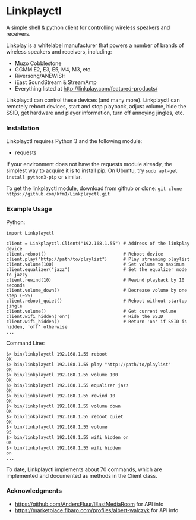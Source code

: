 
# Linkplayctl

A simple shell & python client for controlling wireless speakers and receivers.

Linkplay is a whitelabel manufacturer that powers a number of brands of wireless speakers and receivers, including:
* Muzo Cobblestone
* GGMM E2, E3, E5, M4, M3, etc.
* Riversong/ANEWISH
* iEast SoundStream & StreamAmp
* Everything listed at http://linkplay.com/featured-products/

Linkplayctl can control these devices (and many more).  Linkplayctl can remotely reboot devices, start and stop playback, adjust volume, hide the SSID, get hardware and player information, turn off annoying jingles, etc.



### Installation

Linkplayctl requires Python 3 and the following module:
* requests

If your environment does not have the requests module already, the simplest way to acquire it is to install pip.  On Ubuntu, try
```sudo apt-get install python3-pip```  or similar.

To get the linkplayctl module, download from github or clone:
```git clone https://github.com/kfm1/Linkplayctl.git```


### Example Usage

Python:

```
import Linkplayctl

client = Linkplayctl.Client("192.168.1.55") # Address of the linkplay device
client.reboot()                             # Reboot device
client.play("http://path/to/playlist")      # Play streaming playlist
client.volume(100)                          # Set volume to maximum
client.equalizer("jazz")                    # Set the equalizer mode to jazzy
client.rewind(10)                           # Rewind playback by 10 seconds
client.volume_down()                        # Decrease volume by one step (~5%)
client.reboot_quiet()                       # Reboot without startup jingle
client.volume()                             # Get current volume
client.wifi_hidden('on')                    # Hide the SSID
client.wifi_hidden()                        # Return 'on' if SSID is hidden, 'off' otherwise
...

```

Command Line:

```
$> bin/linkplayctl 192.168.1.55 reboot
OK
$> bin/linkplayctl 192.168.1.55 play "http://path/to/playlist"
OK
$> bin/linkplayctl 192.168.1.55 volume 100
OK
$> bin/linkplayctl 192.168.1.55 equalizer jazz
OK
$> bin/linkplayctl 192.168.1.55 rewind 10
OK
$> bin/linkplayctl 192.168.1.55 volume down
OK
$> bin/linkplayctl 192.168.1.55 reboot quiet
OK
$> bin/linkplayctl 192.168.1.55 volume
95
$> bin/linkplayctl 192.168.1.55 wifi hidden on
OK
$> bin/linkplayctl 192.168.1.55 wifi hidden
on
...

```

To date, Linkplayctl implements about 70 commands, which are implemented and documented as methods in the Client class.  





### Acknowledgments

* https://github.com/AndersFluur/IEastMediaRoom for API info
* https://marketplace.fibaro.com/profiles/albert-walczyk for API info



